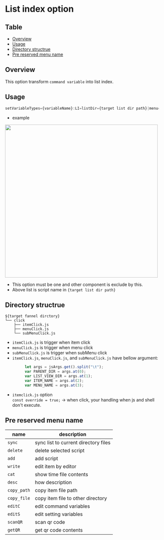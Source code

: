 
# List index option


Table
-----------------
* [Overview](#overview)
* [Usage](#usage)
* [Directory structrue](#directory-structrue)
* [Pre reserved menu name](#pre-reserved-menu-name)


## Overview

This option transform `command variable` into list index.


## Usage  

```js.js
setVariableTypes={variableName}:LI=listDir={target list dir path}|menu={menuName1}(&subMenuName1&subMenuName2..}!{menuName2}(&subMenuName21&subMenuName22..}(|prefix={grep prefix})(|suffix={grep suffix})
```

- example
  
<img src="https://github.com/puutaro/CommandClick/assets/55217593/7a73a987-a71a-461a-8f54-12eea684b162" width="500">  

- This option must be one and other component is exclude by this.  
- Above list is script name in `{target list dir path}`  


## Directory structrue  

```
${target fannel dirctory}
└── click
    ├── itemClick.js
    ├── menuClick.js
    └── subMenuClick.js
```

- `itemClick.js` is trigger when item click  
- `menuClick.js` is trigger when menu click  
- `subMenuClick.js` is trigger when subMenu click  
- `itemClick.js`, `menuClick.js`, and `subMenuClick.js` have bellow argument:
   
```js.js 
	     let args = jsArgs.get().split("\t");   
	     var PARENT_DIR = args.at(0);  
	     var LIST_VIEW_DIR = args.at(1);  
	     var ITEM_NAME = args.at(2);  
	     var MENU_NAME = args.at(3);
```

- `itemclick.js` option  
`const override = true;` -> when click, your handling when js and shell don't execute.  


## Pre reserved menu name  

| name| description  |
| --------- | --------- |
| `sync` | sync list to current directory files |
| `delete` | delete selected script |
| `add` | add script |
| `write` | edit item by editor  |
| `cat` | show time file contents  |
| `desc` | how description |
| `copy_path` | copy item file path |
| `copy_file` | copy item file to other directory |
| `editC` | edit command variables |
| `editS` | edit setting variables |
| `scanQR` | scan qr code |
| `getQR` | get qr code contents |

